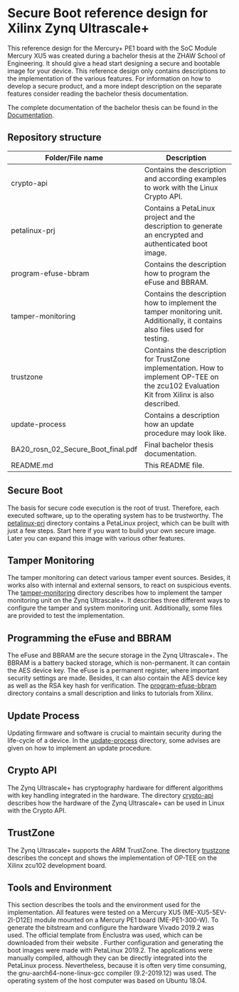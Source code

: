 # Secure Boot reference design for Xilinx Zynq Ultrascale+

This reference design for the Mercury+ PE1 board with the SoC Module Mercury XU5
was created during a bachelor thesis at the ZHAW School of Engineering. It
should give a head start designing a secure and bootable image for your device.
This reference design only contains descriptions to the implementation of the
various features. For information on how to develop a secure product, and a more
indept description on the separate features consider reading the bachelor thesis
documentation.

The complete documentation of the bachelor thesis can be found in the
[Documentation](BA20_rosn_02_Secure_Boot_final.pdf).

## Repository structure

| Folder/File name | Description |
|------------------|-------------|
| crypto-api | Contains the description and according examples to work with the Linux Crypto API. |
| petalinux-prj | Contains a PetaLinux project and the description to generate an encrypted and authenticated boot image. |
| program-efuse-bbram | Contains the description how to program the eFuse and BBRAM. |
| tamper-monitoring | Contains the description how to implement the tamper monitoring unit. Additionally, it contains also files used for testing. |
| trustzone | Contains the description for TrustZone implementation. How to implement OP-TEE on the zcu102 Evaluation Kit from Xilinx is also described. |
| update-process | Contains a description how an update procedure may look like. |
| BA20_rosn_02_Secure_Boot_final.pdf | Final bachelor thesis documentation. |
| README.md | This README file. |

## Secure Boot

The basis for secure code execution is the root of trust. Therefore, each
executed software, up to the operating system has to be trustworthy. The
[petalinux-prj](petalinux-prj) directory contains a PetaLinux project, which can be built with
just a few steps. Start here if you want to build your own secure image. Later
you can expand this image with various other features.

## Tamper Monitoring

The tamper monitoring can detect various tamper event sources. Besides, it works
also with internal and external sensors, to react on suspicious events. The
[tamper-monitoring](tamper-monitoring) directory describes how to implement the
tamper monitoring unit on the Zynq Ultrascale+. It describes three different
ways to configure the tamper and system monitoring unit. Additionally, some
files are provided to test the implementation.

## Programming the eFuse and BBRAM

The eFuse and BBRAM are the secure storage in the Zynq Ultrascale+. The BBRAM is
a battery backed storage, which is non-permanent. It can contain the AES device
key. The eFuse is a permanent register, where important security settings are
made. Besides, it can also contain the AES device key as well as the RSA key
hash for verification. The [program-efuse-bbram](program-efuse-bbram) directory
contains a small description and links to tutorials from Xilinx.

## Update Process

Updating firmware and software is crucial to maintain security during the
life-cycle of a device. In the [update-process](udate-process) directory, some
advises are given on how to implement an update procedure.

## Crypto API

The Zynq Ultrascale+ has cryptography hardware for different algorithms with key
handling integrated in the hardware. The directory [crypto-api](crypto-api)
describes how the hardware of the Zynq Ultrascale+ can be used in Linux with the
Crypto API.

## TrustZone

The Zynq Ultrascale+ supports the ARM TrustZone. The directory
[trustzone](trustzone) describes the concept and shows the implementation of
OP-TEE on the Xilinx zcu102 development board.

## Tools and Environment

This section describes the tools and the environment used for the
implementation. All features were tested on a Mercury XU5 (ME-XU5-5EV-2I-D12E)
module mounted on a Mercury PE1 board (ME-PE1-300-W). To generate the bitstream
and configure the hardware Vivado 2019.2 was used. The official template from
Enclustra was used, which can be downloaded from their website . Further
configuration and generating the boot images were made with PetaLinux 2019.2.
The applications were manually compiled, although they can be directly
integrated into the PetaLinux process. Nevertheless, because it is often very
time consuming, the gnu-aarch64-none-linux-gcc compiler (9.2-2019.12) was used.
The operating system of the host computer was based on Ubuntu 18.04.
